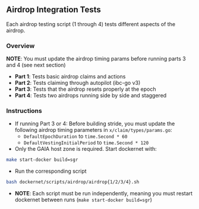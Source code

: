 ## Airdrop Integration Tests
Each airdrop testing script (1 through 4) tests different aspects of the airdrop. 

### Overview 
**NOTE**: You must update the airdrop timing params before running parts 3 and 4 (see next section)
* **Part 1**: Tests basic airdrop claims and actions
* **Part 2**: Tests claiming through autopilot (ibc-go v3)
* **Part 3**: Tests that the airdrop resets properly at the epoch
* **Part 4**: Tests two airdrops running side by side and staggered

### Instructions
* If running Part 3 or 4: Before building stride, you must update the following airdrop timing parameters in `x/claim/types/params.go`:
    * `DefaultEpochDuration` to `time.Second * 60`
    * `DefaultVestingInitialPeriod` to `time.Second * 120`
* Only the GAIA host zone is required. Start dockernet with:
```bash
make start-docker build=sgr
```
* Run the corresponding script
```bash
bash dockernet/scripts/airdrop/airdrop{1/2/3/4}.sh
```
* **NOTE**: Each script must be run independently, meaning you must restart dockernet between runs (`make start-docker build=sgr`)
